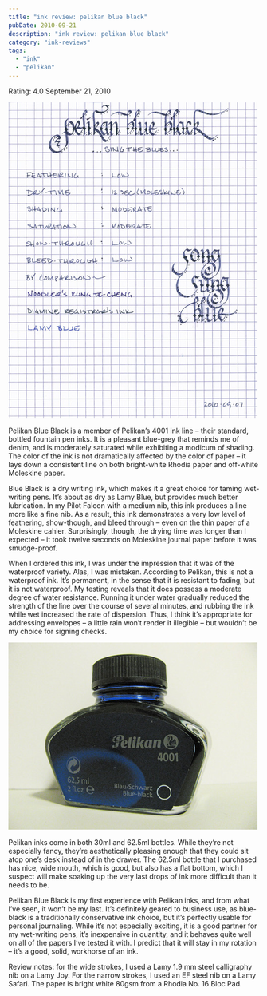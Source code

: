 ```yaml
---
title: "ink review: pelikan blue black"
pubDate: 2010-09-21
description: "ink review: pelikan blue black"
category: "ink-reviews"
tags:
  - "ink"
  - "pelikan"
---
```


Rating: 4.0
September 21, 2010

![](pelikan-blue-black.jpg)

Pelikan Blue Black is a member of Pelikan’s 4001 ink line – their standard, bottled fountain pen inks. It is a pleasant blue-grey that reminds me of denim, and is moderately saturated while exhibiting a modicum of shading. The color of the ink is not dramatically affected by the color of paper – it lays down a consistent line on both bright-white Rhodia paper and off-white Moleskine paper.

Blue Black is a dry writing ink, which makes it a great choice for taming wet-writing pens. It’s about as dry as Lamy Blue, but provides much better lubrication. In my Pilot Falcon with a medium nib, this ink produces a line more like a fine nib. As a result, this ink demonstrates a very low level of feathering, show-though, and bleed through – even on the thin paper of a Moleskine cahier. Surprisingly, though, the drying time was longer than I expected – it took twelve seconds on Moleskine journal paper before it was smudge-proof.

When I ordered this ink, I was under the impression that it was of the waterproof variety. Alas, I was mistaken. According to Pelikan, this is not a waterproof ink. It’s permanent, in the sense that it is resistant to fading, but it is not waterproof. My testing reveals that it does possess a moderate degree of water resistance. Running it under water gradually reduced the strength of the line over the course of several minutes, and rubbing the ink while wet increased the rate of dispersion. Thus, I think it’s appropriate for addressing envelopes – a little rain won’t render it illegible – but wouldn’t be my choice for signing checks.

![](pelikan-blue-black-bottle.jpg)

Pelikan inks come in both 30ml and 62.5ml bottles. While they’re not especially fancy, they’re aesthetically pleasing enough that they could sit atop one’s desk instead of in the drawer. The 62.5ml bottle that I purchased has nice, wide mouth, which is good, but also has a flat bottom, which I suspect will make soaking up the very last drops of ink more difficult than it needs to be.

Pelikan Blue Black is my first experience with Pelikan inks, and from what I’ve seen, it won’t be my last. It’s definitely geared to business use, as blue-black is a traditionally conservative ink choice, but it’s perfectly usable for personal journaling. While it’s not especially exciting, it is a good partner for my wet-writing pens, it’s inexpensive in quantity, and it behaves quite well on all of the papers I’ve tested it with. I predict that it will stay in my rotation – it’s a good, solid, workhorse of an ink.

Review notes: for the wide strokes, I used a Lamy 1.9 mm steel calligraphy nib on a Lamy Joy. For the narrow strokes, I used an EF steel nib on a Lamy Safari. The paper is bright white 80gsm from a Rhodia No. 16 Bloc Pad.
